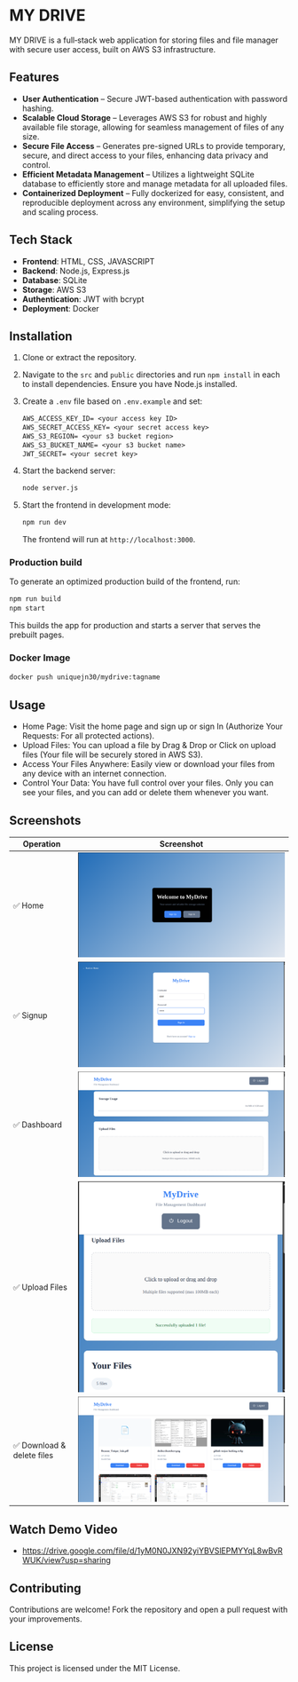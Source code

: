 # MY DRIVE

MY DRIVE is a full‑stack web application for storing files and file manager with secure user access, built on AWS S3 infrastructure.

## Features

- **User Authentication** – Secure JWT-based authentication with password hashing.
- **Scalable Cloud Storage** – Leverages AWS S3 for robust and highly available file storage, allowing for seamless management of files of any size.
- **Secure File Access** – Generates pre-signed URLs to provide temporary, secure, and direct access to your files, enhancing data privacy and control.
- **Efficient Metadata Management** – Utilizes a lightweight SQLite database to efficiently store and manage metadata for all uploaded files.
- **Containerized Deployment** – Fully dockerized for easy, consistent, and reproducible deployment across any environment, simplifying the setup and scaling process.

## Tech Stack

- **Frontend**: HTML, CSS, JAVASCRIPT
- **Backend**: Node.js, Express.js
- **Database**: SQLite
- **Storage**: AWS S3
- **Authentication**: JWT with bcrypt
- **Deployment**: Docker

## Installation

1. Clone or extract the repository.
2. Navigate to the `src` and `public` directories and run `npm install` in each to install dependencies. Ensure you have Node.js installed.
3. Create a `.env` file based on `.env.example` and set:

   ```env
   AWS_ACCESS_KEY_ID= <your access key ID>
   AWS_SECRET_ACCESS_KEY= <your secret access key>
   AWS_S3_REGION= <your s3 bucket region>
   AWS_S3_BUCKET_NAME= <your s3 bucket name>
   JWT_SECRET= <your secret key>
   ```

4. Start the backend server:

   ```bash
   node server.js
   ```

5. Start the frontend in development mode:

   ```bash
   npm run dev
   ```

   The frontend will run at `http://localhost:3000`.

### Production build

To generate an optimized production build of the frontend, run:

```bash
npm run build
npm start
```

This builds the app for production and starts a server that serves the prebuilt pages.

### Docker Image
```bash
docker push uniquejn30/mydrive:tagname
```

## Usage

- Home Page: Visit the home page and sign up or sign In (Authorize Your Requests: For all protected actions).
- Upload Files: You can upload a file by Drag & Drop or Click on upload files (Your file will be securely stored in AWS S3).
- Access Your Files Anywhere: Easily view or download your files from any device with an internet connection.
- Control Your Data: You have full control over your files. Only you can see your files, and you can add or delete them whenever you want.

## Screenshots
| Operation                     | Screenshot                                |
|------------------------------|--------------------------------------------|
| ✅ Home             | ![Weather](Screenshots/01_Home_Page.png) |
| ✅ Signup            | ![Error](Screenshots/02_Signup_Page.png) |
| ✅ Dashboard          | ![Error](Screenshots/03_Dashboard_Page.png) |
| ✅ Upload Files         | ![Error](Screenshots/04_Upload_file.png) |
| ✅ Download & delete files             | ![Upload](Screenshots/05_Download_&_Delete_file.png) |

## Watch Demo Video  
- https://drive.google.com/file/d/1yM0N0JXN92yiYBVSlEPMYYqL8wBvRWUK/view?usp=sharing

## Contributing

Contributions are welcome! Fork the repository and open a pull request with your improvements.

## License

This project is licensed under the MIT License.
